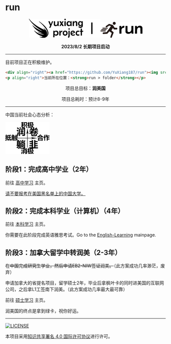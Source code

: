 # run

<p align="center"><img src="./assets/yuxiang_logo.png"><img src="./assets/airline.png"><img src="./assets/run.png"></p>
<p align="center"><strong>2023/8/2 长期项目启动</strong></p>

---

目前项目正在积极维护。

```html
<div align="right"><a href="https://github.com/YuXiang187/run"><img src="./assets/run.png"></a></div>
<p align="right">当前所在位置：<strong>run > folder</strong></p>
```

<p align="center">项目总目标：<strong>润美国</strong></p>
<p align="center">项目总耗时：预计8-9年</p>

---

中国当前社会心态分析：

![i](./assets/young_analyse.jpg)

## 阶段1：完成高中学业（2年）

前往 [高中学习](./高中/README.md) 主页。

<u>请不要报考在美国黑名单上的中国大学。</u>

## 阶段2：完成本科学业（计算机）（4年）

前往 [本科学习](./本科/README.md) 主页。

你需要在此阶段完成英语雅思考试。Go to the [English-Learning](./English/README.md) mainpage.

## 阶段3：加拿大留学中转润美（2-3年）

~~在中国完成研究生学业，然后申请EB2-NIW签证润美。~~（此方案成功几率渺茫，废弃）

申请加拿大的省提名项目，留学硕士2年，毕业后拿枫叶卡的同时进美国的互联网公司，之后拿L1工签南下润美。（此方案成功几率最大最可靠）

前往 [硕士学习](./硕士/README.md) 主页。

润美国的终点是拿到绿卡，祝你好运。

---

[![LICENSE](https://i.creativecommons.org/l/by-sa/4.0/88x31.png)](https://creativecommons.org/licenses/by-sa/4.0/deed.zh)

本项目采用[知识共享署名 4.0 国际许可协议](https://creativecommons.org/licenses/by-sa/4.0/deed.zh)进行许可。